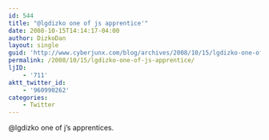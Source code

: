```yaml
---
id: 544
title: "@lgdizko one of js apprentice'"
date: 2008-10-15T14:14:17-04:00
author: DizkoDan
layout: single
guid: 'http://www.cyberjunx.com/blog/archives/2008/10/15/lgdizko-one-of-js-apprentice/'
permalink: /2008/10/15/lgdizko-one-of-js-apprentice/
ljID:
    - '711'
aktt_twitter_id:
    - '960990262'
categories:
    - Twitter
---
```


@lgdizko one of j’s apprentices.